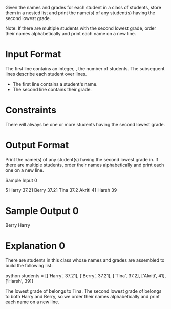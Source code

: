 Given the names and grades for each student in a class of  students, store them in a nested list and print the name(s) of any student(s) having the second lowest grade.

Note: If there are multiple students with the second lowest grade, order their names alphabetically and print each name on a new line.

# Input Format

The first line contains an integer, , the number of students.
The  subsequent lines describe each student over  lines.
- The first line contains a student's name.
- The second line contains their grade.

# Constraints

There will always be one or more students having the second lowest grade.

# Output Format

Print the name(s) of any student(s) having the second lowest grade in. If there are multiple students, order their names alphabetically and print each one on a new line.

Sample Input 0

5
Harry
37.21
Berry
37.21
Tina
37.2
Akriti
41
Harsh
39

# Sample Output 0

Berry
Harry

# Explanation 0

There are  students in this class whose names and grades are assembled to build the following list:

python students = [['Harry', 37.21], ['Berry', 37.21], ['Tina', 37.2], ['Akriti', 41], ['Harsh', 39]]

The lowest grade of  belongs to Tina. The second lowest grade of  belongs to both Harry and Berry, so we order their names alphabetically and print each name on a new line.
